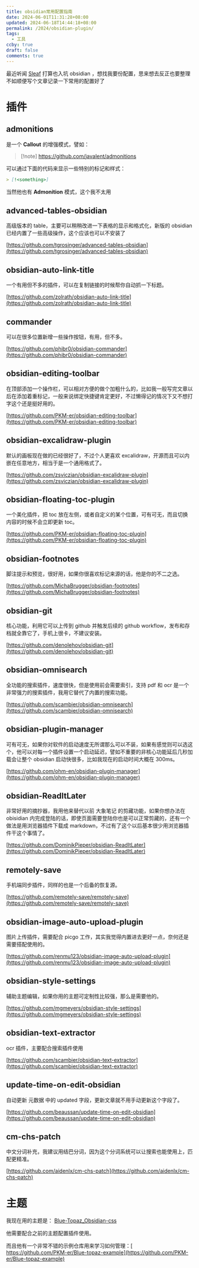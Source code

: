 ```yaml
---
title: obsidian常用配置指南
date: 2024-06-01T11:31:28+08:00
updated: 2024-06-18T14:44:18+08:00
permalink: /2024/obsidian-plugin/
tags:
  - 工具
ccby: true
draft: false
comments: true
---
```

最近听闻 [Sleaf](../../朋友圈/Sleaf.md) 打算也入坑 obsidian ，想找我要份配置，思来想去反正也要整理不如顺便写个文章记录一下常用的配置好了

# 插件

## admonitions

是一个 **Callout** 的增强模式，譬如：

> [!note] https://github.com/javalent/admonitions

可以通过下面的代码来显示一些特别的标记和样式：

```markdown
> [!<something>]
```

当然他也有 **Admonition** 模式，这个我不太用


## advanced-tables-obsidian

高级版本的 table，主要可以稍稍改进一下表格的显示和格式化，新版的 obsidian 已经内置了一些高级操作，这个应该也可以不安装了

[https://github.com/tgrosinger/advanced-tables-obsidian](https://github.com/tgrosinger/advanced-tables-obsidian)


## obsidian-auto-link-title

一个有用但不多的插件，可以在复制链接的时候帮你自动抓一下标题。

[https://github.com/zolrath/obsidian-auto-link-title](https://github.com/zolrath/obsidian-auto-link-title)

## commander

可以在很多位置新增一些操作按钮，有用，但不多。

[https://github.com/phibr0/obsidian-commander](https://github.com/phibr0/obsidian-commander)

## obsidian-editing-toolbar

在顶部添加一个操作栏，可以相对方便的做个加粗什么的，比如我一般写完文章以后在添加着重标记，一般来说绑定快捷键肯定更好，不过懒得记的情况下又不想打字这个还是挺好用的。

[https://github.com/PKM-er/obsidian-editing-toolbar](https://github.com/PKM-er/obsidian-editing-toolbar)


## obsidian-excalidraw-plugin

默认的画板现在做的已经很好了，不过个人更喜欢 excalidraw，开源而且可以内嵌在任意地方，相当于是一个通用格式了。

[https://github.com/zsviczian/obsidian-excalidraw-plugin](https://github.com/zsviczian/obsidian-excalidraw-plugin)

## obsidian-floating-toc-plugin

一个美化插件，把 toc 放在左侧，或者自定义的某个位置，可有可无，而且切换内容的时候不会立即更新 toc。

[https://github.com/PKM-er/obsidian-floating-toc-plugin](https://github.com/PKM-er/obsidian-floating-toc-plugin)


## obsidian-footnotes

脚注提示和预览，很好用，如果你很喜欢标记来源的话，他是你的不二之选。

[https://github.com/MichaBrugger/obsidian-footnotes](https://github.com/MichaBrugger/obsidian-footnotes)

## obsidian-git

核心功能，利用它可以上传到 github 并触发后续的 github workflow，发布和存档就全靠它了，手机上很卡，不建议安装。

[https://github.com/denolehov/obsidian-git](https://github.com/denolehov/obsidian-git)


## obsidian-omnisearch

全功能的搜索插件，速度很快，但是使用前会需要索引，支持 pdf 和 ocr 是一个非常强力的搜索插件，我用它替代了内置的搜索功能。

[https://github.com/scambier/obsidian-omnisearch](https://github.com/scambier/obsidian-omnisearch)


## obsidian-plugin-manager

可有可无，如果你对软件的启动速度无所谓那么可以不装，如果有感觉则可以选这个，他可以对每一个插件设置一个启动延迟，譬如不重要的非核心功能延后几秒加载会让整个 obsidian 启动快很多，比如我现在的启动时间大概在 300ms。

[https://github.com/ohm-en/obsidian-plugin-manager](https://github.com/ohm-en/obsidian-plugin-manager)


## obsidian-ReadItLater

非常好用的摘抄器，我用他来替代以前 大象笔记 的剪藏功能，如果你想办法在 obisidian 内完成登陆的话，即使页面需要登陆你也是可以正常剪藏的，还有一个做法是用浏览器插件下载成 markdown，不过有了这个以后基本很少用浏览器插件干这个事情了。

[https://github.com/DominikPieper/obsidian-ReadItLater](https://github.com/DominikPieper/obsidian-ReadItLater)

## remotely-save

手机端同步插件，同样的也是一个后备的恢复源。

[https://github.com/remotely-save/remotely-save](https://github.com/remotely-save/remotely-save)


## obsidian-image-auto-upload-plugin

图片上传插件，需要配合 picgo 工作，其实我觉得内置进去更好一点，奈何还是需要搭配使用的。

[https://github.com/renmu123/obsidian-image-auto-upload-plugin](https://github.com/renmu123/obsidian-image-auto-upload-plugin)


## obsidian-style-settings

辅助主题编辑，如果你用的主题可定制性比较强，那么是需要他的。

[https://github.com/mgmeyers/obsidian-style-settings](https://github.com/mgmeyers/obsidian-style-settings)

## obsidian-text-extractor

ocr 插件，主要配合搜索插件使用

[https://github.com/scambier/obsidian-text-extractor](https://github.com/scambier/obsidian-text-extractor)

## update-time-on-edit-obsidian

自动更新 元数据 中的 updated 字段，更新文章就不用手动更新这个字段了。

[https://github.com/beaussan/update-time-on-edit-obsidian](https://github.com/beaussan/update-time-on-edit-obsidian)


## cm-chs-patch

中文分词补充，我建议用结巴分词，因为这个分词系统可以让搜索也能使用上，匹配更精准。

[https://github.com/aidenlx/cm-chs-patch](https://github.com/aidenlx/cm-chs-patch)

# 主题

我现在用的主题是： [Blue-Topaz_Obsidian-css](https://github.com/PKM-er/Blue-Topaz_Obsidian-css)

他需要配合之前的主题配置插件使用。

而且他有一个非常不错的示例仓库用来学习如何管理：[ https://github.com/PKM-er/Blue-topaz-example](https://github.com/PKM-er/Blue-topaz-example)
